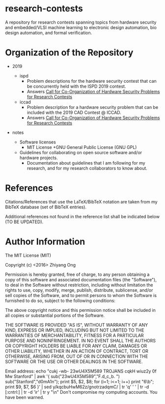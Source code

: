 #	research-contests
A repository for research contests spanning topics from hardware security and embedded/VLSI machine learning to electronic design automation, bio design automation, and formal verification.


#	Organization of the Repository

+ 2019
	- ispd
		* Problem descriptions for the hardware security contest that can be
			concurrently held with the ISPD 2019 contest.
		* Answers [Call for Co-Organization of Hardware Security Problems for Research Contests](https://github.com/eda-ricercatore/eda-ricercatore.github.io/blob/master/ricerca/call-for-co-organization-of-hardware-security-problems-benchmarks.md)
	- iccad
		* Problem description for a hardware security problem that can be
			included with the 2019 CAD Contest @ ICCAD.
		* Answers [Call for Co-Organization of Hardware Security Problems for Research Contests](https://github.com/eda-ricercatore/eda-ricercatore.github.io/blob/master/ricerca/call-for-co-organization-of-hardware-security-problems-benchmarks.md)

+ notes
	- Software licenses
		+ MIT License
	 	+GNU General Public License (GNU GPL)
	- Guidelines for collaborating on open source software and/or hardware projects.
		+ Documentation about guidelines that I am following for my research, and for my research collaborators to know about.



#	References

Citations/References that use the LaTeX/BibTeX notation are taken from my BibTeX database (set of BibTeX entries).

Additional references not found in the reference list shall be indicated below (TO BE UPDATED).


#	Author Information


The MIT License (MIT)

Copyright (c) <2016> Zhiyang Ong

Permission is hereby granted, free of charge, to any person obtaining a copy of this software and associated documentation files (the "Software"), to deal in the Software without restriction, including without limitation the rights to use, copy, modify, merge, publish, distribute, sublicense, and/or sell copies of the Software, and to permit persons to whom the Software is furnished to do so, subject to the following conditions:

The above copyright notice and this permission notice shall be included in all copies or substantial portions of the Software.

THE SOFTWARE IS PROVIDED "AS IS", WITHOUT WARRANTY OF ANY KIND, EXPRESS OR IMPLIED, INCLUDING BUT NOT LIMITED TO THE WARRANTIES OF MERCHANTABILITY, FITNESS FOR A PARTICULAR PURPOSE AND NONINFRINGEMENT. IN NO EVENT SHALL THE AUTHORS OR COPYRIGHT HOLDERS BE LIABLE FOR ANY CLAIM, DAMAGES OR OTHER LIABILITY, WHETHER IN AN ACTION OF CONTRACT, TORT OR OTHERWISE, ARISING FROM, OUT OF OR IN CONNECTION WITH THE SOFTWARE OR THE USE OR OTHER DEALINGS IN THE SOFTWARE.

Email address: echo "cukj -wb- 23wU4X5M589 TROJANS cqkH wiuz2y 0f Mw Stanford" | awk '{ sub("23wU4X5M589","F.d_c_b. ") sub("Stanford","d0mA1n"); print $5, $2, $8; for (i=1; i<=1; i++) print "6\b"; print $9, $7, $6 }' | sed y/kqcbuHwM62z/gnotrzadqmC/ | tr 'q' ' ' | tr -d [:cntrl:] | tr -d 'ir' | tr y "\n"		Don't compromise my computing accounts. You have been warned.
